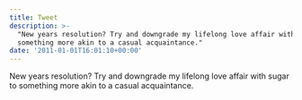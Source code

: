 ```yaml
---
title: Tweet
description: >-
  "New years resolution? Try and downgrade my lifelong love affair with sugar to
  something more akin to a casual acquaintance."
date: '2011-01-01T16:01:10+00:00'
---
```

New years resolution? Try and downgrade my lifelong love affair with sugar to something more akin to a casual acquaintance.
